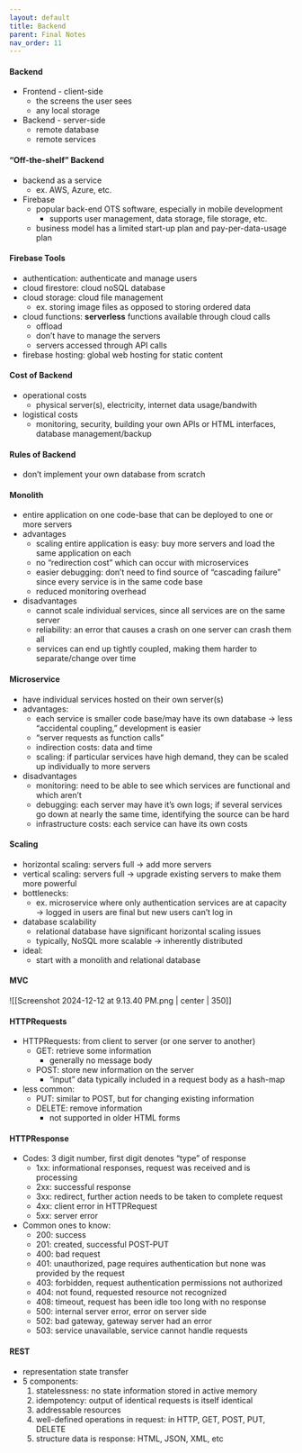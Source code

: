 ```yaml
---
layout: default
title: Backend
parent: Final Notes
nav_order: 11
---
```

#### Backend
- Frontend - client-side
	- the screens the user sees
	- any local storage
- Backend - server-side
	- remote database
	- remote services
#### “Off-the-shelf” Backend
- backend as a service
	- ex. AWS, Azure, etc.
- Firebase
	- popular back-end OTS software, especially in mobile development
		- supports user management, data storage, file storage, etc.
	- business model has a limited start-up plan and pay-per-data-usage plan
#### Firebase Tools
- authentication: authenticate and manage users
- cloud firestore: cloud noSQL database
- cloud storage: cloud file management
	- ex. storing image files as opposed to storing ordered data
- cloud functions: **serverless** functions available through cloud calls
	- offload
	- don’t have to manage the servers
	- servers accessed through API calls
- firebase hosting: global web hosting for static content
#### Cost of Backend
- operational costs
	- physical server(s), electricity, internet data usage/bandwith
- logistical costs
	- monitoring, security, building your own APIs or HTML interfaces, database management/backup
#### Rules of Backend
- don’t implement your own database from scratch
#### Monolith
- entire application on one code-base that can be deployed to one or more servers
- advantages
	- scaling entire application is easy: buy more servers and load the same application on each
	- no “redirection cost” which can occur with microservices
	- easier debugging: don’t need to find source of “cascading failure” since every service is in the same code base
	- reduced monitoring overhead
- disadvantages
	- cannot scale individual services, since all services are on the same server
	- reliability: an error that causes a crash on one server can crash them all
	- services can end up tightly coupled, making them harder to separate/change over time
#### Microservice
- have individual services hosted on their own server(s)
- advantages:
	- each service is smaller code base/may have its own database → less “accidental coupling,” development is easier
	- “server requests as function calls”
	- indirection costs: data and time
	- scaling: if particular services have high demand, they can be scaled up individually to more servers
- disadvantages
	- monitoring: need to be able to see which services are functional and which aren’t
	- debugging: each server may have it’s own logs; if several services go down at nearly the same time, identifying the source can be hard
	- infrastructure costs: each service can have its own costs
#### Scaling
- horizontal scaling: servers full → add more servers
- vertical scaling: servers full → upgrade existing servers to make them more powerful
- bottlenecks:
	- ex. microservice where only authentication services are at capacity → logged in users are final but new users can’t log in
- database scalability
	- relational database have significant horizontal scaling issues
	- typically, NoSQL more scalable → inherently distributed
- ideal:
	- start with a monolith and relational database
#### MVC
![[Screenshot 2024-12-12 at 9.13.40 PM.png | center | 350]]
#### HTTPRequests
- HTTPRequests: from client to server (or one server to another)
	- GET: retrieve some information
		- generally no message body
	- POST: store new information on the server
		- “input” data typically included in a request body as a hash-map
- less common:
	- PUT: similar to POST, but for changing existing information
	- DELETE: remove information
		- not supported in older HTML forms
#### HTTPResponse
- Codes: 3 digit number, first digit denotes “type” of response
	- 1xx: informational responses, request was received and is processing
	- 2xx: successful response
	- 3xx: redirect, further action needs to be taken to complete request
	- 4xx: client error in HTTPRequest
	- 5xx: server error
- Common ones to know:
	- 200: success
	- 201: created, successful POST-PUT
	- 400: bad request
	- 401: unauthorized, page requires authentication but none was provided by the request
	- 403: forbidden, request authentication permissions not authorized
	- 404: not found, requested resource not recognized
	- 408: timeout, request has been idle too long with no response
	- 500: internal server error, error on server side
	- 502: bad gateway, gateway server had an error
	- 503: service unavailable, service cannot handle requests
#### REST
- representation state transfer
- 5 components:
	1. statelessness: no state information stored in active memory
	2. idempotency:  output of identical requests is itself identical
	3. addressable resources
	4. well-defined operations in request: in HTTP, GET, POST, PUT, DELETE
	5. structure data is response: HTML, JSON, XML, etc
